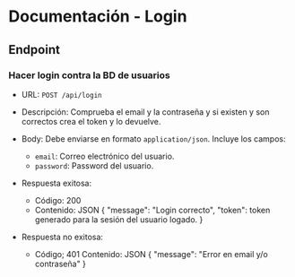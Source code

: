 # Documentación - Login

## Endpoint

### Hacer login contra la BD de usuarios

- URL: `POST /api/login`
- Descripción: Comprueba el email y la contraseña y si existen y son correctos crea el token y lo devuelve.
- Body: Debe enviarse en formato `application/json`. Incluye los campos:
  - `email`: Correo electrónico del usuario.
  - `password`: Password del usuario.
- Respuesta exitosa:
  - Código: 200
  - Contenido: JSON 
    {
    "message": "Login correcto",
    "token": token generado para la sesión del usuario logado.
    } 

- Respuesta no exitosa:
  - Código; 401
  Contenido: JSON
    {
    "message": "Error en email y/o contraseña"
    }